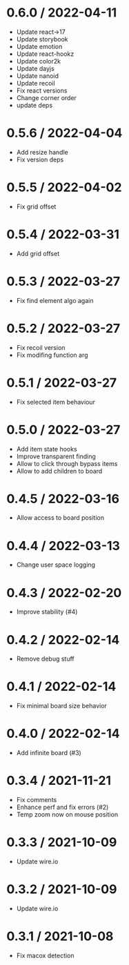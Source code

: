 
0.6.0 / 2022-04-11
==================

  * Update react->17
  * Update storybook
  * Update emotion
  * Update react-hookz
  * Update color2k
  * Update dayjs
  * Update nanoid
  * Update recoil
  * Fix react versions
  * Change corner order
  * update deps

0.5.6 / 2022-04-04
==================

  * Add resize handle
  * Fix version deps

0.5.5 / 2022-04-02
==================

  * Fix grid offset

0.5.4 / 2022-03-31
==================

  * Add grid offset

0.5.3 / 2022-03-27
==================

  * Fix find element algo again

0.5.2 / 2022-03-27
==================

  * Fix recoil version
  * Fix modifing function arg

0.5.1 / 2022-03-27
==================

  * Fix selected item behaviour

0.5.0 / 2022-03-27
==================

  * Add item state hooks
  * Improve transparent finding
  * Allow to click through bypass items
  * Allow to add children to board

0.4.5 / 2022-03-16
==================

  * Allow access to board position

0.4.4 / 2022-03-13
==================

  * Change user space logging

0.4.3 / 2022-02-20
==================

  * Improve stability (#4)

0.4.2 / 2022-02-14
==================

  * Remove debug stuff

0.4.1 / 2022-02-14
==================

  * Fix minimal board size behavior

0.4.0 / 2022-02-14
==================

  * Add infinite board (#3)

0.3.4 / 2021-11-21
==================

  * Fix comments
  * Enhance perf and fix errors (#2)
  * Temp zoom now on mouse position

0.3.3 / 2021-10-09
==================

  * Update wire.io

0.3.2 / 2021-10-09
==================

  * Update wire.io

0.3.1 / 2021-10-08
==================

  * Fix macox detection
